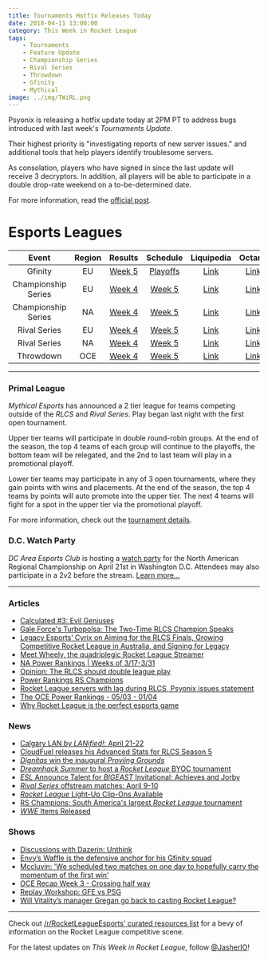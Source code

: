 ```yaml
---
title: Tournaments Hotfix Releases Today
date: 2018-04-11 13:00:00
category: This Week in Rocket League
tags:
    - Tournaments
    - Feature Update
    - Championship Series
    - Rival Series
    - Throwdown
    - Gfinity
    - Mythical
image: ../img/TWiRL.png
---
```


Psyonix is releasing a hotfix update today at 2PM PT to address bugs introduced with last week's _Tournaments Update_.

Their highest priority is "investigating reports of new server issues." and additional tools that help players identify troublesome servers.

As consolation, players who have signed in since the last update will receive 3 decryptors. In addition, all players will be able to participate in a double drop-rate weekend on a to-be-determined date.

For more information, read the [official post](https://www.reddit.com/r/RocketLeague/comments/8bajm9/tournaments_update_followup/).

# Esports Leagues

|        Event        | Region |                                                         Results                                                         |                                              Schedule                                               |                                                           Liquipedia                                                           |                               Octane                               |
| :-----------------: | :----: | :---------------------------------------------------------------------------------------------------------------------: | :-------------------------------------------------------------------------------------------------: | :----------------------------------------------------------------------------------------------------------------------------: | :----------------------------------------------------------------: |
|       Gfinity       |   EU   |                      [Week 5](https://octane.gg/event/gfinity-elite-series-season-three/matches/)                       | [Playoffs](https://www.gfinity.net/events/details/elite-series-season-3-rocket-league#competiton-2) |                            [Link](http://liquipedia.net/rocketleague/Gfinity/Elite_Series/Season_3)                            | [Link](https://octane.gg/event/gfinity-elite-series-season-three/) |
| Championship Series |   EU   |  [Week 4](https://www.reddit.com/r/RocketLeagueEsports/comments/8aqeok/rlcs_s5_week_4_eu_league_play_live_discussion/)  |                       [Week 5](https://www.rocketleagueesports.com/schedule/)                       |                  [Link](http://liquipedia.net/rocketleague/Rocket_League_Championship_Series/Season_5/Europe)                  |      [Link](https://octane.gg/event/rlcs-season-five-europe/)      |
| Championship Series |   NA   |  [Week 4](https://www.reddit.com/r/RocketLeagueEsports/comments/8ajoxu/rlcs_s5_week_4_na_league_play_live_discussion/)  |                       [Week 5](https://www.rocketleagueesports.com/schedule/)                       |              [Link](http://liquipedia.net/rocketleague/Rocket_League_Championship_Series/Season_5/North_America)               |  [Link](https://octane.gg/event/rlcs-season-five-north-america/)   |
|    Rival Series     |   EU   | [Week 4](https://www.reddit.com/r/RocketLeagueEsports/comments/8aammw/rlrs_s2_week_4_eu_and_na_league_play_discussion/) |                       [Week 5](https://www.rocketleagueesports.com/schedule/)                       |    [Link](http://liquipedia.net/rocketleague/Rocket_League_Championship_Series/Season_5/Europe/Rocket_League_Rival_Series)     |      [Link](https://octane.gg/event/rlrs-season-five-europe/)      |
|    Rival Series     |   NA   | [Week 4](https://www.reddit.com/r/RocketLeagueEsports/comments/8aammw/rlrs_s2_week_4_eu_and_na_league_play_discussion/) |                       [Week 5](https://www.rocketleagueesports.com/schedule/)                       | [Link](http://liquipedia.net/rocketleague/Rocket_League_Championship_Series/Season_5/North_America/Rocket_League_Rival_Series) |  [Link](https://octane.gg/event/rlrs-season-five-north-america/)   |
|      Throwdown      |  OCE   |  [Week 4](https://www.reddit.com/r/RocketLeagueEsports/comments/8aor6w/oce_rlcs_league_play_week_4_results_standings/)  |                       [Week 5](https://throwdownesports.com/rlchampionship/)                        |           [Link](http://liquipedia.net/rocketleague/Rocket_League_Championship_Series/Season_5/Oceania/League_Play)            |       [Link](https://octane.gg/event/throwdown-season-five/)       |

---

### Primal League

_Mythical Esports_ has announced a 2 tier league for teams competing outside of the _RLCS_ and _Rival Series_. Play began last night with the first open tournament.

Upper tier teams will participate in double round-robin groups. At the end of the season, the top 4 teams of each group will continue to the playoffs, the bottom team will be relegated, and the 2nd to last team will play in a promotional playoff.

Lower tier teams may participate in any of 3 open tournaments, where they gain points with wins and placements. At the end of the season, the top 4 teams by points will auto promote into the upper tier. The next 4 teams will fight for a spot in the upper tier via the promotional playoff.

For more information, check out the [tournament details](https://smash.gg/tournament/primal-open/details).

### D.C. Watch Party

_DC Area Esports Club_ is hosting a [watch party](https://www.meetup.com/dc-area-esports-club/events/249651953/) for the North American Regional Championship on April 21st in Washington D.C. Attendees may also participate in a 2v2 before the stream. [Learn more...](https://www.meetup.com/dc-area-esports-club/events/249651953/)

---

### Articles

- [Calculated #3: Evil Geniuses](https://www.rocketleagueesports.com/news/calculated--3--evil-geniuses/)
- [Gale Force's Turbopolsa: The Two-Time RLCS Champion Speaks](https://www.redbull.com/us-en/turbopolsa-rocket-league-interview)
- [Legacy Esports’ Cyrix on Aiming for the RLCS Finals, Growing Competitive Rocket League in Australia, and Signing for Legacy](http://www.respawn.ninja/2018/04/legacy-esports-cyrix-aiming-rlcs-finals-growing-competitive-rocket-league-australia-signing-legacy/)
- [Meet Wheely, the quadriplegic Rocket League Streamer](http://rocketeers.gg/interview-wheelyworld-quadriplegic-twitch-streamer-rocket-league/)
- [NA Power Rankings | Weeks of 3/17-3/31](https://www.reddit.com/r/RocketLeagueEsports/comments/8acuts/esports_na_power_rankings_weeks_of_317331/)
- [Opinion: The RLCS should double league play](http://rocketeers.gg/opinion-rlcs-should-double-league-play/)
- [Power Rankings RS Champions](https://www.rocketstreet.gg/noticias/power-rankings-rs-champions)
- [Rocket League servers with lag during RLCS, Psyonix issues statement](http://rocketeers.gg/rocket-league-servers-lags-problems-rlcs-psyonix-statement/)
- [The OCE Power Rankings - 05/03 - 01/04](https://www.rocketleagueoce.com/single-post/2018/04/07/The-OCE-Power-Rankings---0503---0104)
- [Why Rocket League is the perfect esports game](http://rocketeers.gg/rocket-league-esports-game/)

### News

- [Calgary LAN by _LANified!_: April 21-22](https://www.lanified.com/events/details/28)
- [CloudFuel releases his Advanced Stats for RLCS Season 5](https://docs.google.com/spreadsheets/d/1FSFqc5CI56vft85SZr0TkumE9IHgWzyixc9FZ7nPCas/edit#gid=742307806)
- [_Dignitas_ win the inaugural _Proviing Grounds_](https://twitter.com/RivalEsportsGG/status/982814266494402560)
- [_Dreamhack Summer_ to host a _Rocket League_ BYOC tournament](https://twitter.com/DreamHack/status/982242268840050690)
- [_ESL_ Announce Talent for _BIGEAST_ Invitational: Achieves and Jorby](https://twitter.com/ESLCollegiate/status/983426926965489664)
- [_Rival Series_ offstream matches: April 9-10](https://www.reddit.com/r/RocketLeagueEsports/comments/8b1ufl/rlrs_offstream_matches_for_april_9th_10th/)
- [_Rocket League_ Light-Up Clip-Ons Available](https://twitter.com/RocketLeague/status/982309469676765184)
- [RS Champions: South America's largest _Rocket League_ tournament](https://www.rocketstreet.gg/rs-champions)
- [_WWE_ Items Released](https://www.rocketleague.com/news/wwe-items-arrive-during-wrestlemania-34/)

### Shows

- [Discussions with Dazerin: Unthink](https://www.youtube.com/watch?v=fGLyS9YEvok)
- [Envy’s Waffle is the defensive anchor for his Gfinity squad](http://rocketeers.gg/interview-envyus-waffle-gfinity-elite-series/)
- [Mccluvin: 'We scheduled two matches on one day to hopefully carry the momentum of the first win'](https://www.youtube.com/watch?v=sZawTZPeWdk)
- [OCE Recap Week 3 - Crossing half way](https://www.youtube.com/watch?v=s6Drcz3_710)
- [Replay Workshop: GFE vs PSG](https://www.youtube.com/watch?v=ZpcxYH-JbpY)
- [Will Vitality’s manager Gregan go back to casting Rocket League?](http://rocketeers.gg/interview-renault-vitality-manager-gregan-rocket-league-casting/)

---

Check out [/r/RocketLeagueEsports' curated resources list](https://www.reddit.com/r/RocketLeagueEsports/wiki/links) for a bevy of information on the Rocket League competitive scene.

For the latest updates on _This Week in Rocket League_, follow [@JasherIO](https://twitter.com/JasherIO)!
